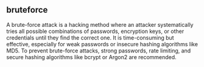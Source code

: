 ## bruteforce

A brute-force attack is a hacking method where an attacker systematically tries all possible combinations of passwords, encryption keys, or other credentials until they find the correct one. It is time-consuming but effective, especially for weak passwords or insecure hashing algorithms like MD5. To prevent brute-force attacks, strong passwords, rate limiting, and secure hashing algorithms like bcrypt or Argon2 are recommended.